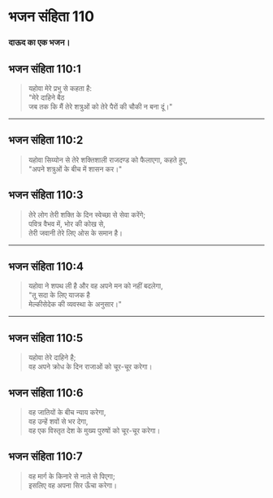 # भजन संहिता 110

### दाऊद का एक भजन।

## भजन संहिता 110:1

> यहोवा मेरे प्रभु से कहता है:  
> "मेरे दाहिने बैठ  
> जब तक कि मैं तेरे शत्रुओं को तेरे पैरों की चौकी न बना दूं।"

---

## भजन संहिता 110:2

> यहोवा सिय्योन से तेरे शक्तिशाली राजदण्ड को फैलाएगा, कहते हुए,  
> "अपने शत्रुओं के बीच में शासन कर।"

## भजन संहिता 110:3

> तेरे लोग तेरी शक्ति के दिन स्वेच्छा से सेवा करेंगे;  
> पवित्र वैभव में, भोर की कोख से,  
> तेरी जवानी तेरे लिए ओस के समान है।

---

## भजन संहिता 110:4

> यहोवा ने शपथ ली है और वह अपने मन को नहीं बदलेगा,  
> "तू सदा के लिए याजक है  
> मेल्कीसेदेक की व्यवस्था के अनुसार।"

---

## भजन संहिता 110:5

> यहोवा तेरे दाहिने है;  
> वह अपने क्रोध के दिन राजाओं को चूर-चूर करेगा।

## भजन संहिता 110:6

> वह जातियों के बीच न्याय करेगा,  
> वह उन्हें शवों से भर देगा,  
> वह एक विस्तृत देश के मुख्य पुरुषों को चूर-चूर करेगा।

## भजन संहिता 110:7

> वह मार्ग के किनारे से नाले से पिएगा;  
> इसलिए वह अपना सिर ऊँचा करेगा।
